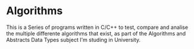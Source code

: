 # Algorithms
This is a Series of programs written in C/C++ to test, compare and analise the multiple differente algorithms that exist, as part of the Algorithms and Abstracts Data Types subject I'm studing in University.

